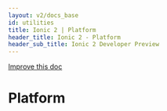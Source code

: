 ```yaml
---
layout: v2/docs_base
id: utilities
title: Ionic 2 | Platform
header_title: Ionic 2 - Platform
header_sub_title: Ionic 2 Developer Preview
---
```

<div class="improve-docs">
  <a href='https://github.com/driftyco/ionic-site/edit/ionic2/docs/v2/utilities/platform/index.md'>
    Improve this doc
  </a>
</div>

<h1 class="title">Platform</h1>

